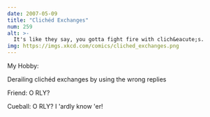 ```yaml
---
date: 2007-05-09
title: "Clichéd Exchanges"
num: 259
alt: >-
  It's like they say, you gotta fight fire with clich&eacute;s.
img: https://imgs.xkcd.com/comics/cliched_exchanges.png
---
```

My Hobby:

Derailing clichéd exchanges by using the wrong replies

Friend: O RLY?

Cueball: O RLY? I 'ardly know 'er!